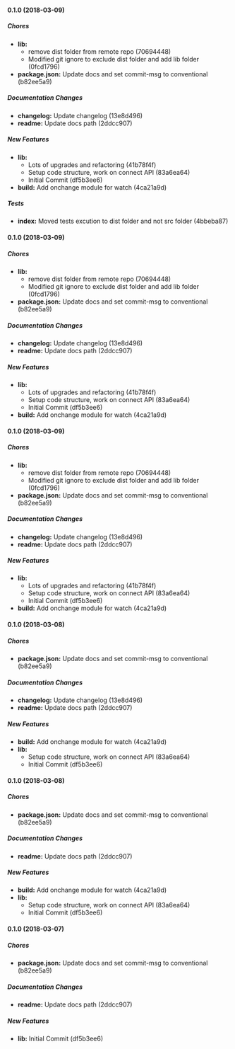 #### 0.1.0 (2018-03-09)

##### Chores

* **lib:**
  *  remove dist folder from remote repo (70694448)
  *  Modified git ignore to exclude dist folder and add lib folder (0fcd1796)
* **package.json:**  Update docs and set commit-msg to conventional (b82ee5a9)

##### Documentation Changes

* **changelog:**  Update changelog (13e8d496)
* **readme:**  Update docs path (2ddcc907)

##### New Features

* **lib:**
  *  Lots of upgrades and refactoring (41b78f4f)
  *  Setup code structure, work on connect API (83a6ea64)
  *  Initial Commit (df5b3ee6)
* **build:**  Add onchange module for watch (4ca21a9d)

##### Tests

* **index:**  Moved tests excution to dist folder and not src folder (4bbeba87)

#### 0.1.0 (2018-03-09)

##### Chores

* **lib:**
  *  remove dist folder from remote repo (70694448)
  *  Modified git ignore to exclude dist folder and add lib folder (0fcd1796)
* **package.json:**  Update docs and set commit-msg to conventional (b82ee5a9)

##### Documentation Changes

* **changelog:**  Update changelog (13e8d496)
* **readme:**  Update docs path (2ddcc907)

##### New Features

* **lib:**
  *  Lots of upgrades and refactoring (41b78f4f)
  *  Setup code structure, work on connect API (83a6ea64)
  *  Initial Commit (df5b3ee6)
* **build:**  Add onchange module for watch (4ca21a9d)

#### 0.1.0 (2018-03-09)

##### Chores

* **lib:**
  *  remove dist folder from remote repo (70694448)
  *  Modified git ignore to exclude dist folder and add lib folder (0fcd1796)
* **package.json:**  Update docs and set commit-msg to conventional (b82ee5a9)

##### Documentation Changes

* **changelog:**  Update changelog (13e8d496)
* **readme:**  Update docs path (2ddcc907)

##### New Features

* **lib:**
  *  Lots of upgrades and refactoring (41b78f4f)
  *  Setup code structure, work on connect API (83a6ea64)
  *  Initial Commit (df5b3ee6)
* **build:**  Add onchange module for watch (4ca21a9d)

#### 0.1.0 (2018-03-08)

##### Chores

* **package.json:**  Update docs and set commit-msg to conventional (b82ee5a9)

##### Documentation Changes

* **changelog:**  Update changelog (13e8d496)
* **readme:**  Update docs path (2ddcc907)

##### New Features

* **build:**  Add onchange module for watch (4ca21a9d)
* **lib:**
  *  Setup code structure, work on connect API (83a6ea64)
  *  Initial Commit (df5b3ee6)

#### 0.1.0 (2018-03-08)

##### Chores

* **package.json:**  Update docs and set commit-msg to conventional (b82ee5a9)

##### Documentation Changes

* **readme:**  Update docs path (2ddcc907)

##### New Features

* **build:**  Add onchange module for watch (4ca21a9d)
* **lib:**
  *  Setup code structure, work on connect API (83a6ea64)
  *  Initial Commit (df5b3ee6)

#### 0.1.0 (2018-03-07)

##### Chores

* **package.json:**  Update docs and set commit-msg to conventional (b82ee5a9)

##### Documentation Changes

* **readme:**  Update docs path (2ddcc907)

##### New Features

* **lib:**  Initial Commit (df5b3ee6)

